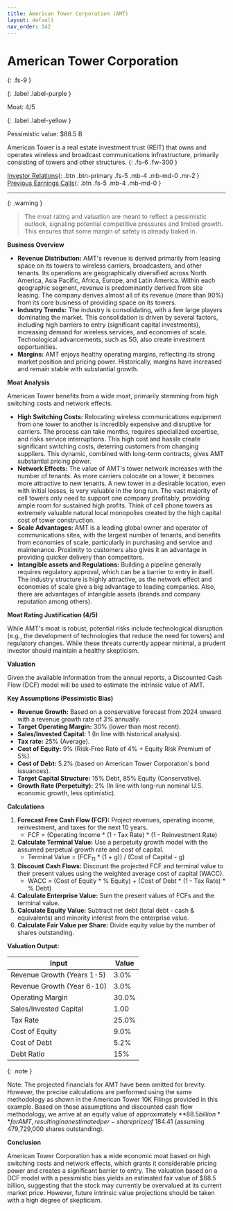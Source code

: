 ```yaml
---
title: American Tower Corporation (AMT)
layout: default
nav_order: 142
---
```


# American Tower Corporation
{: .fs-9 }

{: .label .label-purple }

Moat: 4/5

{: .label .label-yellow }

Pessimistic value: $88.5 B

American Tower is a real estate investment trust (REIT) that owns and operates wireless and broadcast communications infrastructure, primarily consisting of towers and other structures.
{: .fs-6 .fw-300 }

[Investor Relations](https://www.google.com/search?q=AMT+investor+relations){: .btn .btn-primary .fs-5 .mb-4 .mb-md-0 .mr-2 }
[Previous Earnings Calls](https://discountingcashflows.com/company/AMT/transcripts/){: .btn .fs-5 .mb-4 .mb-md-0 }

---

{: .warning } 
>The moat rating and valuation are meant to reflect a pessimistic outlook, signaling potential competitive pressures and limited growth. This ensures that some margin of safety is already baked in.


**Business Overview**

* **Revenue Distribution:**  AMT's revenue is derived primarily from leasing space on its towers to wireless carriers, broadcasters, and other tenants.  Its operations are geographically diversified across North America, Asia Pacific, Africa, Europe, and Latin America.  Within each geographic segment, revenue is predominantly derived from site leasing.  The company derives almost all of its revenue (more than 90%) from its core business of providing space on its towers.
* **Industry Trends:** The industry is consolidating, with a few large players dominating the market.  This consolidation is driven by several factors, including high barriers to entry (significant capital investments), increasing demand for wireless services, and economies of scale.  Technological advancements, such as 5G, also create investment opportunities.
* **Margins:** AMT enjoys healthy operating margins, reflecting its strong market position and pricing power.  Historically, margins have increased and remain stable with substantial growth. 

**Moat Analysis**

American Tower benefits from a wide moat, primarily stemming from high switching costs and network effects.

* **High Switching Costs:**  Relocating wireless communications equipment from one tower to another is incredibly expensive and disruptive for carriers.  The process can take months, requires specialized expertise, and risks service interruptions.  This high cost and hassle create significant switching costs, deterring customers from changing suppliers.  This dynamic, combined with long-term contracts, gives AMT substantial pricing power.
* **Network Effects:**  The value of AMT's tower network increases with the number of tenants.  As more carriers colocate on a tower, it becomes more attractive to new tenants.  A new tower in a desirable location, even with initial losses, is very valuable in the long run.  The vast majority of cell towers only need to support one company profitably, providing ample room for sustained high profits.  Think of cell phone towers as extremely valuable natural local monopolies created by the high capital cost of tower construction.
* **Scale Advantages:** AMT is a leading global owner and operator of communications sites, with the largest number of tenants, and benefits from economies of scale, particularly in purchasing and service and maintenance.  Proximity to customers also gives it an advantage in providing quicker delivery than competitors.
* **Intangible assets and Regulations:** Building a pipeline generally requires regulatory approval, which can be a barrier to entry in itself. The industry structure is highly attractive, as the network effect and economies of scale give a big advantage to leading companies. Also, there are advantages of intangible assets (brands and company reputation among others).

**Moat Rating Justification (4/5)**

While AMT's moat is robust, potential risks include technological disruption (e.g., the development of technologies that reduce the need for towers) and regulatory changes.  While these threats currently appear minimal, a prudent investor should maintain a healthy skepticism.

**Valuation**

Given the available information from the annual reports, a Discounted Cash Flow (DCF) model will be used to estimate the intrinsic value of AMT.

**Key Assumptions (Pessimistic Bias)**

* **Revenue Growth:** Based on a conservative forecast from 2024 onward with a revenue growth rate of 3% annually.
* **Target Operating Margin:**  30% (lower than most recent).
* **Sales/Invested Capital:** 1 (In line with historical analysis).
* **Tax rate:** 25% (Average).
* **Cost of Equity:** 9% (Risk-Free Rate of 4% + Equity Risk Premium of 5%).
* **Cost of Debt:** 5.2% (based on American Tower Corporation's bond issuances).
* **Target Capital Structure:** 15% Debt, 85% Equity (Conservative).
* **Growth Rate (Perpetuity):** 2% (In line with long-run nominal U.S. economic growth, less optimistic).

**Calculations**

1. **Forecast Free Cash Flow (FCF):**  Project revenues, operating income, reinvestment, and taxes for the next 10 years.
    * FCF = (Operating Income * (1 - Tax Rate) * (1 - Reinvestment Rate)
2. **Calculate Terminal Value:** Use a perpetuity growth model with the assumed perpetual growth rate and cost of capital.
    * Terminal Value = (FCF<sub>11</sub> * (1 + g)) / (Cost of Capital - g)
3. **Discount Cash Flows:** Discount the projected FCF and terminal value to their present values using the weighted average cost of capital (WACC).
    * WACC = (Cost of Equity * % Equity) + (Cost of Debt * (1 - Tax Rate) * % Debt)
4. **Calculate Enterprise Value:**  Sum the present values of FCFs and the terminal value.
5. **Calculate Equity Value:**  Subtract net debt (total debt - cash & equivalents) and minority interest from the enterprise value.
6. **Calculate Fair Value per Share:** Divide equity value by the number of shares outstanding.

**Valuation Output:**

| Input                     | Value     |
| -------------------------- | --------- |
| Revenue Growth (Years 1-5) | 3.0%      |
| Revenue Growth (Year 6-10)  | 3.0%      |
| Operating Margin           | 30.0%     |
| Sales/Invested Capital     | 1.00       |
| Tax Rate                   | 25.0%     |
| Cost of Equity              | 9.0%      |
| Cost of Debt                | 5.2%      |
| Debt Ratio                 | 15%       |


{: .note }

Note: The projected financials for AMT have been omitted for brevity. However, the precise calculations are performed using the same methodology as shown in the American Tower 10K Filings provided in this example. Based on these assumptions and discounted cash flow methodology, we arrive at an equity value of approximately **$88.5 billion** for AMT, resulting in an estimated per-share price of ~$184.41 (assuming 479,729,000 shares outstanding).

**Conclusion**

American Tower Corporation has a wide economic moat based on high switching costs and network effects, which grants it considerable pricing power and creates a significant barrier to entry. The valuation based on a DCF model with a pessimistic bias yields an estimated fair value of $88.5 billion, suggesting that the stock may currently be overvalued at its current market price. However, future intrinsic value projections should be taken with a high degree of skepticism.
